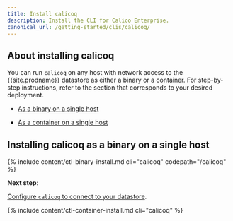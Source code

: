 ```yaml
---
title: Install calicoq
description: Install the CLI for Calico Enterprise.
canonical_url: /getting-started/clis/calicoq/
---
```


## About installing calicoq

You can run `calicoq` on any host with network access to the
{{site.prodname}} datastore as either a binary or a container.
For step-by-step instructions, refer to the section that
corresponds to your desired deployment.

- [As a binary on a single host](#installing-calicoq-as-a-binary-on-a-single-host)

- [As a container on a single host](#installing-calicoq-as-a-container-on-a-single-host)

## Installing calicoq as a binary on a single host

{% include content/ctl-binary-install.md cli="calicoq" codepath="/calicoq" %}

**Next step**:

[Configure `calicoq` to connect to your datastore]({{site.baseurl}}/getting-started/clis/calicoq/configure/).

{% include content/ctl-container-install.md cli="calicoq" %}
